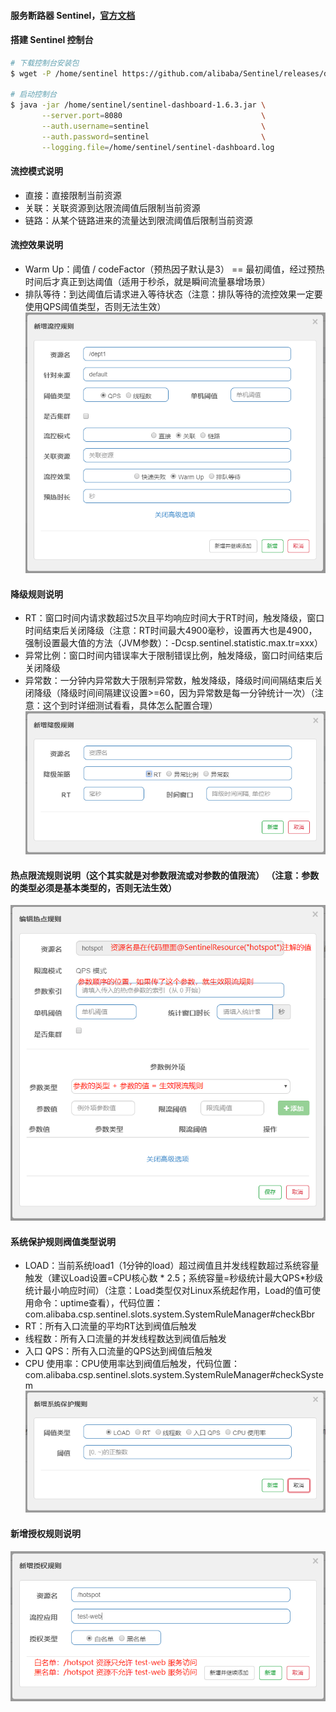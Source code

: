 #### 服务断路器 Sentinel，[官方文档](https://github.com/alibaba/Sentinel/wiki)
#### 搭建 Sentinel 控制台
```bash
# 下载控制台安装包
$ wget -P /home/sentinel https://github.com/alibaba/Sentinel/releases/download/1.6.3/sentinel-dashboard-1.6.3.jar

# 启动控制台
$ java -jar /home/sentinel/sentinel-dashboard-1.6.3.jar \
       --server.port=8080                               \
       --auth.username=sentinel                         \
       --auth.password=sentinel                         \
       --logging.file=/home/sentinel/sentinel-dashboard.log
```
#### 流控模式说明
 - 直接：直接限制当前资源
 - 关联：关联资源到达限流阈值后限制当前资源
 - 链路：从某个链路进来的流量达到限流阈值后限制当前资源
 
#### 流控效果说明
 - Warm Up：阈值 / codeFactor（预热因子默认是3） == 最初阈值，经过预热时间后才真正到达阈值（适用于秒杀，就是瞬间流量暴增场景）
 - 排队等待：到达阈值后请求进入等待状态（注意：排队等待的流控效果一定要使用QPS阈值类型，否则无法生效）
![image](https://github.com/firechiang/springcloud-test-alibaba/blob/master/circuit-sentinel/image/rule-add.png)

#### 降级规则说明
 - RT：窗口时间内请求数超过5次且平均响应时间大于RT时间，触发降级，窗口时间结束后关闭降级（注意：RT时间最大4900毫秒，设置再大也是4900，强制设置最大值的方法（JVM参数）：-Dcsp.sentinel.statistic.max.tr=xxx）
 - 异常比例：窗口时间内错误率大于限制错误比例，触发降级，窗口时间结束后关闭降级
 - 异常数：一分钟内异常数大于限制异常数，触发降级，降级时间间隔结束后关闭降级（降级时间间隔建议设置>=60，因为异常数是每一分钟统计一次）（注意：这个到时详细测试看看，具体怎么配置合理）
![image](https://github.com/firechiang/springcloud-test-alibaba/blob/master/circuit-sentinel/image/downgrade-add.png)
 
#### 热点限流规则说明（这个其实就是对参数限流或对参数的值限流） （注意：参数的类型必须是基本类型的，否则无法生效）
![image](https://github.com/firechiang/springcloud-test-alibaba/blob/master/circuit-sentinel/image/hotspot-add.png)
 
#### 系统保护规则阀值类型说明
 -  LOAD：当前系统load1（1分钟的load）超过阀值且并发线程数超过系统容量触发（建议Load设置=CPU核心数 * 2.5；系统容量=秒级统计最大QPS*秒级统计最小响应时间）（注意：Load类型仅对Linux系统起作用，Load的值可使用命令：uptime查看），代码位置：com.alibaba.csp.sentinel.slots.system.SystemRuleManager#checkBbr
 - RT：所有入口流量的平均RT达到阀值后触发
 - 线程数：所有入口流量的并发线程数达到阀值后触发
 - 入口 QPS：所有入口流量的QPS达到阀值后触发
 - CPU 使用率：CPU使用率达到阀值后触发，代码位置：com.alibaba.csp.sentinel.slots.system.SystemRuleManager#checkSystem
![image](https://github.com/firechiang/springcloud-test-alibaba/blob/master/circuit-sentinel/image/load-add.png)

#### 新增授权规则说明
![image](https://github.com/firechiang/springcloud-test-alibaba/blob/master/circuit-sentinel/image/auth-add.png)